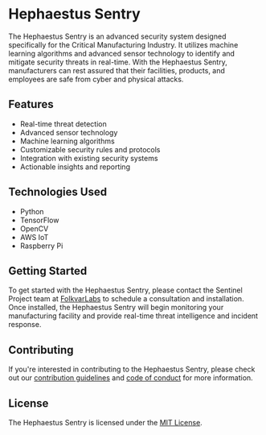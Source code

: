 # Hephaestus Sentry

The Hephaestus Sentry is an advanced security system designed specifically for the Critical Manufacturing Industry. It utilizes machine learning algorithms and advanced sensor technology to identify and mitigate security threats in real-time. With the Hephaestus Sentry, manufacturers can rest assured that their facilities, products, and employees are safe from cyber and physical attacks.

## Features

- Real-time threat detection
- Advanced sensor technology
- Machine learning algorithms
- Customizable security rules and protocols
- Integration with existing security systems
- Actionable insights and reporting

## Technologies Used

* Python
* TensorFlow
* OpenCV
* AWS IoT
* Raspberry Pi

## Getting Started

To get started with the Hephaestus Sentry, please contact the Sentinel Project team at [FolkvarLabs](https://folkvarlabs.com/) to schedule a consultation and installation. Once installed, the Hephaestus Sentry will begin monitoring your manufacturing facility and provide real-time threat intelligence and incident response.

## Contributing

If you're interested in contributing to the Hephaestus Sentry, please check out our [contribution guidelines](https://github.com/FolkvarLabs/sentinel-project/blob/main/CONTRIBUTING.md) and [code of conduct](https://github.com/FolkvarLabs/sentinel-project/blob/main/CODE_OF_CONDUCT.md) for more information.

## License

The Hephaestus Sentry is licensed under the [MIT License](https://github.com/FolkvarLabs/sentinel-project/blob/main/LICENSE).
